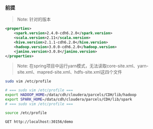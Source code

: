 ### 前提

> Note: 针对的版本

```xml
<properties>
    <spark.version>2.4.0-cdh6.2.0</spark.version>
    <scala.version>2.11</scala.version>
    <hive.version>2.1.1-cdh6.2.0</hive.version>
    <hadoop.version>3.0.0-cdh6.2.0</hadoop.version>
    <janino.version>3.0.8</janino.version>
</properties>
```

> Note:
> 在spring项目中运行yarn模式，无法读取core-site.xml、yarn-site.xml、mapred-site.xml、hdfs-site.xml这四个文件

```bash
sudo vim /etc/profile

# === sudo vim /etc/profile ===
export HADOOP_HOME=/data/cdh/cloudera/parcels/CDH/lib/hadoop
export SPARK_HOME=/data/cdh/cloudera/parcels/CDH/lib/spark
# === sudo vim /etc/profile ===

source /etc/profile
```

```http request
GET http://localhost:30156/demo
```